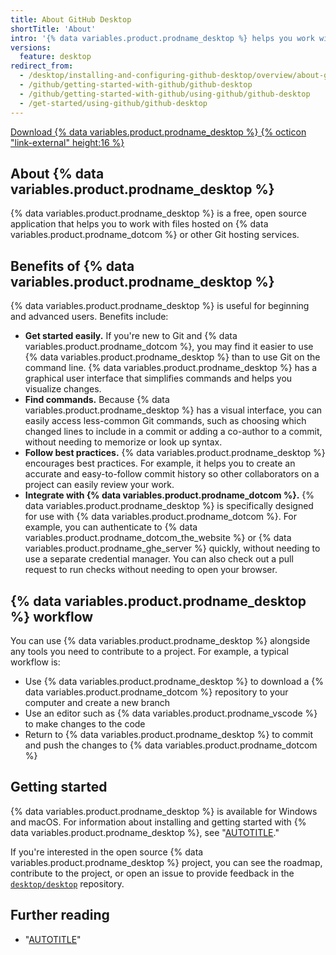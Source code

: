```yaml
---
title: About GitHub Desktop
shortTitle: 'About'
intro: '{% data variables.product.prodname_desktop %} helps you work with projects hosted on {% data variables.product.prodname_dotcom %}.'
versions:
  feature: desktop
redirect_from:
  - /desktop/installing-and-configuring-github-desktop/overview/about-github-desktop
  - /github/getting-started-with-github/github-desktop
  - /github/getting-started-with-github/using-github/github-desktop
  - /get-started/using-github/github-desktop
---
```


<a href="https://desktop.github.com?ref_cta=download+desktop&ref_loc=about+github+desktop&ref_page=docs" target="_blank" class="btn btn-primary mt-3 mr-3 no-underline"><span>Download {% data variables.product.prodname_desktop %}</span> {% octicon "link-external" height:16 %}</a>

## About {% data variables.product.prodname_desktop %}

{% data variables.product.prodname_desktop %} is a free, open source application that helps you to work with files hosted on {% data variables.product.prodname_dotcom %} or other Git hosting services.

## Benefits of {% data variables.product.prodname_desktop %}

{% data variables.product.prodname_desktop %} is useful for beginning and advanced users. Benefits include:

* **Get started easily.** If you're new to Git and {% data variables.product.prodname_dotcom %}, you may find it easier to use {% data variables.product.prodname_desktop %} than to use Git on the command line. {% data variables.product.prodname_desktop %} has a graphical user interface that simplifies commands and helps you visualize changes.
* **Find commands.** Because {% data variables.product.prodname_desktop %} has a visual interface, you can easily access less-common Git commands, such as choosing which changed lines to include in a commit or adding a co-author to a commit, without needing to memorize or look up syntax.
* **Follow best practices.** {% data variables.product.prodname_desktop %} encourages best practices. For example, it helps you to create an accurate and easy-to-follow commit history so other collaborators on a project can easily review your work.
* **Integrate with {% data variables.product.prodname_dotcom %}.** {% data variables.product.prodname_desktop %} is specifically designed for use with {% data variables.product.prodname_dotcom %}. For example, you can authenticate to {% data variables.product.prodname_dotcom_the_website %} or {% data variables.product.prodname_ghe_server %} quickly, without needing to use a separate credential manager. You can also check out a pull request to run checks without needing to open your browser.

## {% data variables.product.prodname_desktop %} workflow

You can use {% data variables.product.prodname_desktop %} alongside any tools you need to contribute to a project. For example, a typical workflow is:

* Use {% data variables.product.prodname_desktop %} to download a {% data variables.product.prodname_dotcom %} repository to your computer and create a new branch
* Use an editor such as {% data variables.product.prodname_vscode %} to make changes to the code
* Return to {% data variables.product.prodname_desktop %} to commit and push the changes to {% data variables.product.prodname_dotcom %}

## Getting started

{% data variables.product.prodname_desktop %} is available for Windows and macOS. For information about installing and getting started with {% data variables.product.prodname_desktop %}, see "[AUTOTITLE](/desktop/overview/getting-started-with-github-desktop)."

If you're interested in the open source {% data variables.product.prodname_desktop %} project, you can see the roadmap, contribute to the project, or open an issue to provide feedback in the [`desktop/desktop`](https://github.com/desktop/desktop) repository.

## Further reading

* "[AUTOTITLE](/get-started/using-git/about-git)"
